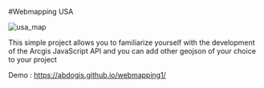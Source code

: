 #Webmapping USA


![usa_map](https://github.com/abdogis/webmapping1/assets/17854013/bd43e3e4-07c4-4b72-ad7d-5562b464a9f6)

This simple project allows you to familiarize yourself with the development of the Arcgis JavaScript API and you can add other geojson of your choice to your project

Demo : https://abdogis.github.io/webmapping1/
